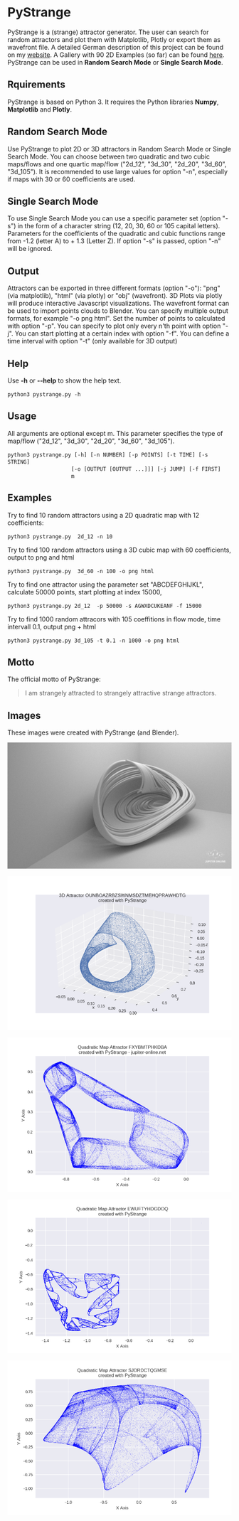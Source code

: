 # PyStrange
PyStrange is a (strange) attractor generator. The user can search for random attractors and plot them with Matplotlib, Plotly or export them as wavefront file. A detailed German description of this project can be found on my [website](http://jupiter-online.net/projekt-pystrange/). A Gallery with 90 2D Examples (so far) can be found [here](http://pystrange.jupiter-online.net/). PyStrange can be used in **Random Search Mode** or **Single Search Mode**.
## Rquirements
PyStrange is based on Python 3. It requires the Python libraries **Numpy**, **Matplotlib** and **Plotly**.
## Random Search Mode
Use PyStrange to plot 2D or 3D attractors in Random Search
Mode or Single Search Mode. You can choose between two quadratic
and two cubic maps/flows and one quartic map/flow ("2d_12", "3d_30", "2d_20", "3d_60", "3d_105").
It is recommended to use large values for option "-n", especially
if maps with 30 or 60 coefficients are used.
## Single Search Mode
To use Single Search Mode you can use a specific parameter set (option "-s") in the form
of a character string (12, 20, 30, 60 or 105 capital letters).
Parameters for the coefficients of the quadratic and cubic functions
range from -1.2 (letter A) to + 1.3 (Letter Z).
If option "-s" is passed, option "-n" will be ignored.
## Output
Attractors can be exported in three different formats (option "-o"):
"png" (via matplotlib), "html" (via plotly) or "obj" (wavefront).
3D Plots via plotly will produce interactive Javascript visualizations.
The wavefront format can be used to import points clouds to Blender.
You can specify multiple output formats, for example "-o png html".
Set the number of points to calculated with option "-p".
You can specify to plot only every n'th point with option "-j".
You can start plotting at a certain index with option "-f".
You can define a time interval with option "-t" (only available for 3D output)
## Help
Use **-h** or **--help** to show the help text.
```
python3 pystrange.py -h
```
## Usage
All arguments are optional except m. This parameter specifies the type of map/flow ("2d_12", "3d_30", "2d_20", "3d_60", "3d_105").
```
python3 pystrange.py [-h] [-n NUMBER] [-p POINTS] [-t TIME] [-s STRING]
                    [-o [OUTPUT [OUTPUT ...]]] [-j JUMP] [-f FIRST]
                    m
```
## Examples
Try to find 10 random attractors using a 2D quadratic map with 12 coefficients:
```
python3 pystrange.py  2d_12 -n 10
```
Try to find 100 random attractors using a 3D cubic map with 60 coefficients, output to png and html
```
python3 pystrange.py  3d_60 -n 100 -o png html
```
Try to find one attractor using the parameter set "ABCDEFGHIJKL", calculate 50000 points, start plotting at index 15000,
```
python3 pystrange.py 2d_12  -p 50000 -s AGWXDCUKEANF -f 15000
```
Try to find 1000 random attracors with 105 coeffitions in flow mode, time intervall 0.1, output png + html
```
python3 pystrange.py 3d_105 -t 0.1 -n 1000 -o png html
```
## Motto
The official motto of PyStrange:
>I am strangely attracted to strangely attractive strange attractors.
## Images
These images were created with PyStrange (and Blender).

![Attractor](https://github.com/jupiter-online/PyStrange/blob/master/images/Seltsamer%20Attraktor%202.jpg "3D Attractor")

![Attractor](https://github.com/jupiter-online/PyStrange/blob/master/images/3D%20Attractor%20OUNBOAZRBZSWNMSDZTMEHQPRAWHDTG%2050000%20Vertices.png "Quadratic Map Attractor FXYBMTPHKDBA")

![Attractor](https://github.com/jupiter-online/PyStrange/blob/master/images/Quadratic%20Map%20Attractor%20FXYBMTPHKDBA.png "Quadratic Map Attractor FXYBMTPHKDBA")

![Attractor](https://github.com/jupiter-online/PyStrange/blob/master/images/Quadratic%20Map%20Attractor%20EWUFTYHDGDOQ.png "Quadratic Map Attractor EWUFTYHDGDOQ")

![Attractor](https://github.com/jupiter-online/PyStrange/blob/master/images/Quadratic%20Map%20Attractor%20SJDRDCTQGMSE.png "Quadratic Map Attractor SJDRDCTQGMSE")

